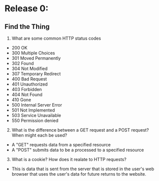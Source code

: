 # Release 0:
## Find the Thing
1. What are some common HTTP status codes
  * 200 OK
  * 300 Multiple Choices
  * 301 Moved Permanently
  * 302 Found
  * 304 Not Modified
  * 307 Temporary Redirect
  * 400 Bad Request
  * 401 Unauthorized
  * 403 Forbidden
  * 404 Not Found
  * 410 Gone
  * 500 Internal Server Error
  * 501 Not Implemented
  * 503 Service Unavailable
  * 550 Permission denied
2. What is the difference between a GET request and a POST request? When might each be used?
  * A "GET" requests data from a specified resource
  * A "POST" submits data to be a processed to a specified resource
3. What is a cookie? How does it realate to HTTP requests?
  * This is data that is sent from the server that is stored in the user's web browser that uses the user's data for future returns to the website.